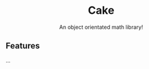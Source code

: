 <h1 align="center">Cake</h1>
<p align="center">An object orientated math library!</p>

<h2>Features</h2>
<p>...</p>
